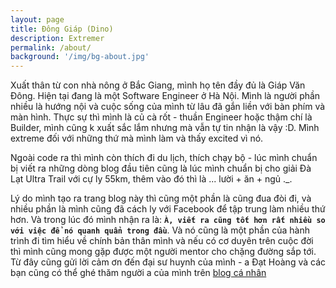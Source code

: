 ```yaml
---
layout: page
title: Đông Giáp (Dino)
description: Extremer
permalink: /about/
background: '/img/bg-about.jpg'
---
```


Xuất thân từ con nhà nông ở Bắc Giang, mình họ tên đầy đủ là Giáp Văn Đông. Hiện tại đang là một Software Engineer ở Hà Nội. Mình là người phần nhiều là hướng nội và cuộc sống của mình từ lâu đã gắn liền với bàn phím và màn hình. Thực sự thì mình là củ cà rốt - thuần Engineer hoặc thậm chí là Builder, mình cũng k xuất sắc lắm nhưng mà vẫn tự tin nhận là vậy :D. Mình extreme đối với những thứ mà mình làm và thấy excited vì nó.

Ngoài code ra thì mình còn thích đi du lịch, thích chạy bộ - lúc mình chuẩn bị viết ra những dòng blog đầu tiên cũng là lúc mình chuẩn bị cho giải Đà Lạt Ultra Trail với cự ly 55km, thêm vào đó thì là ... lười + ăn + ngủ ._.

Lý do mình tạo ra trang blog này thì cũng một phần là cũng đua đòi đi, và nhiều phần là mình cũng đã cách ly với Facebook để tập trung làm nhiều thứ hơn. Và trong lúc đó mình nhận ra là: **`À, viết ra cũng tốt hơn rất nhiều so với việc để nó quanh quẩn trong đầu`**. Và nó cũng là một phần của hành trình đi tìm hiểu về chính bản thân mình và nếu có cơ duyên trên cuộc đời thì mình cũng mong gặp được một người mentor cho chặng đường sắp tới. Từ đây cũng gửi lời cảm ơn đến đại sư huynh của mình - a Đạt Hoàng và các bạn cũng có thể ghé thăm người a của mình trên [blog cá nhân](https://www.dathoangblog.com/)
